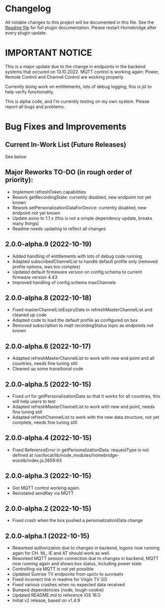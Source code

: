 # Changelog
All notable changes to this project will be documented in this file.
See the [Readme file](https://github.com/jsiegenthaler/homebridge-eosstb/blob/master/README.md) for full plugin documentation.
Please restart Homebridge after every plugin update.

# IMPORTANT NOTICE
This is a major update due to the change in endpoints in the backend systems that occured on 13.10.2022.
MQTT control is working again: Power, Remote Control and Channel Control are working properly.

Currently doing work on entitlements, lots of debug logging, this is jst to help verify functionality.

This is alpha code, and I'm currently testing on my own system.
Please report all bugs and problems.


# Bug Fixes and Improvements

## Current In-Work List (Future Releases)
See below

## Major Reworks TO-DO (in rough order of priority):
* Implement refreshToken capabilities
* Rework getRecordingState: currently disabled, new endpoint not yet known
* Rework setPersonalizationDataForDevice: currently disabled, new endpoint not yet known
* Update axios to 1.1.x (this is not a simple dependency update, breaks many things)
* Readme needs updating to reflect all changes


## 2.0.0-alpha.9 (2022-10-19)
* Added handling of entitlements with lots of debug code running
* Adapted subscribedChannelList to handle default profile only (removed profile options, was too complex)
* Updated default firmeware version on config.schema to current firmware version 4.43
* Improved handling of config.schema maxChannels


## 2.0.0-alpha.8 (2022-10-18)
* Fixed masterChannelListExpiryDate in refreshMasterChannelList and cleaned up code
* Adapted code to load the default profile as configured on box
* Removed subscription to mqtt recordingStatus topic as endpoints not known


## 2.0.0-alpha.6 (2022-10-17)
* Adapted refreshMasterChannelList to work with new end point and all countries, needs fine tuning still
* Cleaned up some transitional code


## 2.0.0-alpha.5 (2022-10-15)
* Fixed url for getPersonalizationData so that it works for all countries, this will help users to test
* Adapted refreshMasterChannelList to work with new end point, needs fine tuning still
* Adapted refreshChannelList to work with the new data structure, not yet complete, needs fine tuning still


## 2.0.0-alpha.4 (2022-10-15)
* Fixed ReferenceError in getPersonalizationData: requestType is not defined at /usr/local/lib/node_modules/homebridge-eosstb/index.js:2659:63

## 2.0.0-alpha.3 (2022-10-15)
* Got MQTT control working again.
* Reinstated sendKey via MQTT

## 2.0.0-alpha.2 (2022-10-15)
* Fixed crash when the box pushed a personalizationData change

## 2.0.0-alpha.1 (2022-10-15)
* Reworked authorization due to changes in backend, logons now running again for CH. NL, IE and AT should work as well.
* Reworked MQTT session connection due to changes in backend, MQTT now running again and shows box status, including power state
* Controlling via MQTT is not yet possible
* Updated Sunrise TV endpoints from upctv to sunrisetv
* Fixed incorrect link in readme for Virgin TV GO
* Fixed various crashes when no expected data received
* Bumped dependencies (node, tough-cookie)
* Updated README.md to reference iOS 16.0
* Initial v2 release, based on v1.4.9

